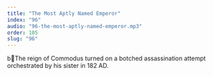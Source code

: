 ```yaml
---
title: "The Most Aptly Named Emperor"
index: "96"
audio: "96-the-most-aptly-named-emperor.mp3"
order: 105
slug: "96"
---
```


bThe reign of Commodus turned on a botched assassination attempt orchestrated by his sister in 182 AD.


